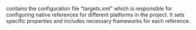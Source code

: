 contains the configuration file "targets.xml" which is responsible for configuring native references for different platforms in the project. It sets specific properties and includes necessary frameworks for each reference.